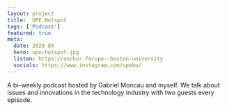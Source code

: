 ```yaml
---
layout: project
title:  UPE Hotspot
tags: ['Podcast']
featured: true
meta:
  date: 2020 Q4
  hero: upe-hotspot.jpg
  listen: https://anchor.fm/upe--boston-university
  socials: https://www.instagram.com/upebu/
---
```


A bi-weekly podcast hosted by Gabriel Moncau and myself. We talk about issues
and innovations in the technology industry with two guests every episode.